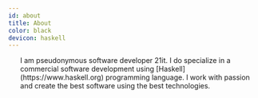 ```yaml
---
id: about
title: About
color: black
devicon: haskell
---
```


<ul>
I am pseudonymous software developer 21it. I do specialize in a commercial software development using [Haskell](https://www.haskell.org) programming language. I work with passion and create the best software using the best technologies.
</ul>
